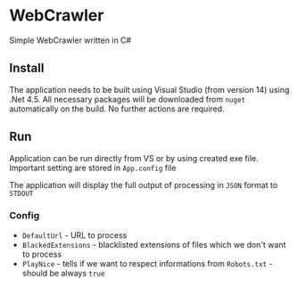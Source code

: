 # WebCrawler

Simple WebCrawler written in C#

## Install
The application needs to be built using Visual Studio (from version 14) using .Net 4.5. All necessary packages will be downloaded from `nuget` automatically on the build. No further actions are required.

## Run
Application can be run directly from VS or by using created exe file.
Important setting are stored in `App.config` file

The application will display the full output of processing in `JSON` format to `STDOUT`

### Config
 - `DefaultUrl` - URL to process
 - `BlackedExtensions` - blacklisted extensions of files which we don't want to process
 - `PlayNice` - tells if we want to respect informations from `Robots.txt` - should be always `true` 
